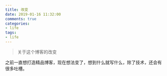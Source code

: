 ```yaml
---
title: 改变
date: 2019-01-16 11:32:00
comments: true
categories:
- life
tags:
- life
---
```


> 关于这个博客的改变

<!-- more -->

之前一直想打造精品博客，现在想法变了，想到什么就写什么，除了技术，还会有很多吐槽。